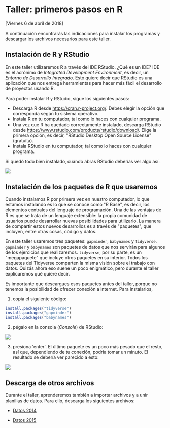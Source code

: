 # Taller: primeros pasos en R
[Viernes 6 de abril de 2018]

A continuación encontrarás las indicaciones para instalar los programas y descargar los archivos necesarios para este taller.

## Instalación de R y RStudio

En este taller utilizaremos R a través del IDE RStudio. ¿Qué es un IDE? IDE es el acrónimo de *Integrated Development Environment*, es decir, un *Entorno de Desarrollo Integrado*. Esto quiere decir que RStudio es una aplicación que nos entrega herramientas para hacer más fácil el desarrollo de proyectos usando R.  

Para poder instalar R y RStudio, sigue los siguientes pasos:

- Descarga R desde https://cran.r-project.org/. Debes elegir la opción que corresponda según tu sistema operativo.
- Instala R en tu computador, tal como lo haces con cualquier programa. 
- Una vez que R ha quedado correctamente instalado, descarga RStudio desde https://www.rstudio.com/products/rstudio/download/. Elige la primera opción, es decir, "RStudio Desktop Open Source License" (gratuita). 
- Instala RStudio en tu computador, tal como lo haces con cualquier programa. 

Si quedó todo bien instalado, cuando abras RStudio deberías ver algo así:

![](https://github.com/rivaquiroga/RLadies-Santiago/blob/master/images/rstudio.png)

## Instalación de los paquetes de R que usaremos

Cuando instalamos R por primera vez en nuestro computador, lo que estamos instalando es lo que se conoce como "R Base", es decir, los elementos centrales del lenguaje de programación. Una de las ventajas de R es que se trata de un lenguaje extensible: la propia comunidad de usuarios puede desarrollar nuevas posibilidades para utilizarlo. La manera de compartir estos nuevos desarrollos es a través de "paquetes", que incluyen, entre otras cosas, código y datos.

En este taller usaremos tres paquetes: `gapminder`, `babynames` y `tidyverse`. `gapminder` y `babynames` son paquetes de datos que nos servirán para algunos de los ejercicios que realizaremos. `tidyverse`, por su parte, es un "megapaquete" que incluye otros paquetes en su interior. Todos los paquetes del Tidyverse comparten la misma visión sobre el trabajo con datos. Quizás ahora eso suene un poco enigmático, pero durante el taller explicaremos qué quiere decir. 

Es importante que descargues esos paquetes antes del taller, porque no tenemos la posibilidad de ofrecer conexión a internet. Para instalarlos, 

1. copia el siguiente código:

```r
install.packages("tidyverse")
install.packages("gapminder")
install.packages("babynames")
```

2. pégalo en la consola (_Console_) de RStudio:

![](https://github.com/rivaquiroga/RLadies-Santiago/blob/master/images/install.packages.png)

3. presiona 'enter'. 
El último paquete es un poco más pesado que el resto, así que, dependiendo de tu conexión, podría tomar un minuto. El resultado se debería ver parecido a esto:

![](https://github.com/rivaquiroga/RLadies-Santiago/blob/master/images/paquetes_instalados.png)

## Descarga de otros archivos

Durante el taller, aprenderemos también a importar archivos y a unir planillas de datos. Para ello, descarga los siguientes archivos:

* [Datos 2014](https://goo.gl/pNWbhd)

* [Datos 2015](https://goo.gl/i5K8K9)

